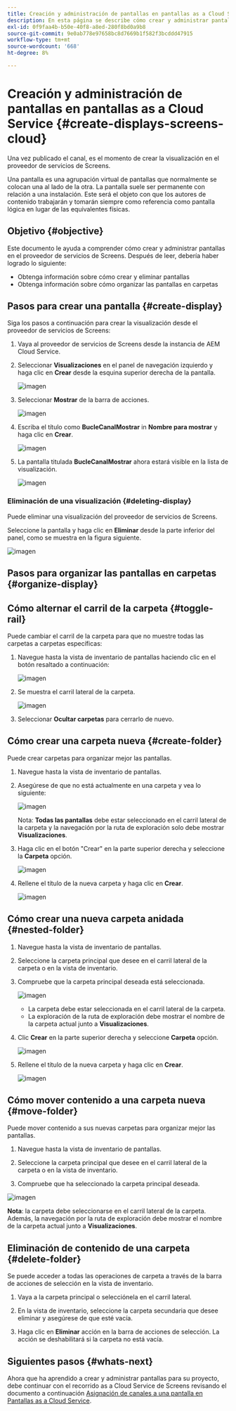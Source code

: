 ```yaml
---
title: Creación y administración de pantallas en pantallas as a Cloud Service
description: En esta página se describe cómo crear y administrar pantallas en Pantallas as a Cloud Service.
exl-id: 0f9faa4b-b50e-40f8-a8ed-280f8bd0a9b8
source-git-commit: 9e0ab778e97658bc8d7669b1f582f3bcddd47915
workflow-type: tm+mt
source-wordcount: '668'
ht-degree: 8%

---
```


# Creación y administración de pantallas en pantallas as a Cloud Service {#create-displays-screens-cloud}

Una vez publicado el canal, es el momento de crear la visualización en el proveedor de servicios de Screens.

Una pantalla es una agrupación virtual de pantallas que normalmente se colocan una al lado de la otra. La pantalla suele ser permanente con relación a una instalación. Este será el objeto con que los autores de contenido trabajarán y tomarán siempre como referencia como pantalla lógica en lugar de las equivalentes físicas.

## Objetivo {#objective}

Este documento le ayuda a comprender cómo crear y administrar pantallas en el proveedor de servicios de Screens. Después de leer, debería haber logrado lo siguiente:

* Obtenga información sobre cómo crear y eliminar pantallas
* Obtenga información sobre cómo organizar las pantallas en carpetas

## Pasos para crear una pantalla {#create-display}

Siga los pasos a continuación para crear la visualización desde el proveedor de servicios de Screens:

1. Vaya al proveedor de servicios de Screens desde la instancia de AEM Cloud Service.
1. Seleccionar **Visualizaciones** en el panel de navegación izquierdo y haga clic en **Crear** desde la esquina superior derecha de la pantalla.

   ![imagen](/help/screens-cloud/assets/display/disp-1.png)

1. Seleccionar **Mostrar** de la barra de acciones.

   ![imagen](/help/screens-cloud/assets/display/disp-2.png)

1. Escriba el título como **BucleCanalMostrar** in **Nombre para mostrar** y haga clic en **Crear**.

   ![imagen](/help/screens-cloud/assets/display/disp3.png)

1. La pantalla titulada **BucleCanalMostrar** ahora estará visible en la lista de visualización.

   ![imagen](/help/screens-cloud/assets/display/disp-4.png)

### Eliminación de una visualización {#deleting-display}

Puede eliminar una visualización del proveedor de servicios de Screens.

Seleccione la pantalla y haga clic en **Eliminar** desde la parte inferior del panel, como se muestra en la figura siguiente.

![imagen](/help/screens-cloud/assets/display/disp-5.png)

## Pasos para organizar las pantallas en carpetas {#organize-display}

## Cómo alternar el carril de la carpeta {#toggle-rail}

Puede cambiar el carril de la carpeta para que no muestre todas las carpetas a carpetas específicas:

1. Navegue hasta la vista de inventario de pantallas haciendo clic en el botón resaltado a continuación:

   ![imagen](/help/screens-cloud/assets/display/display-inventory.png)

1. Se muestra el carril lateral de la carpeta.

   ![imagen](/help/screens-cloud/assets/display/toggle-rail.png)

1. Seleccionar **Ocultar carpetas** para cerrarlo de nuevo.

## Cómo crear una carpeta nueva {#create-folder}

Puede crear carpetas para organizar mejor las pantallas.

1. Navegue hasta la vista de inventario de pantallas.
1. Asegúrese de que no está actualmente en una carpeta y vea lo siguiente:

   ![imagen](/help/screens-cloud/assets/display/verify-view.png)

   Nota: **Todas las pantallas** debe estar seleccionado en el carril lateral de la carpeta y la navegación por la ruta de exploración solo debe mostrar **Visualizaciones**.

1. Haga clic en el botón &quot;Crear&quot; en la parte superior derecha y seleccione la **Carpeta** opción.

   ![imagen](/help/screens-cloud/assets/display/Createfolder.png)

1. Rellene el título de la nueva carpeta y haga clic en **Crear**.

   ![imagen](/help/screens-cloud/assets/display/Createfolder2.png)

## Cómo crear una nueva carpeta anidada {#nested-folder}

1. Navegue hasta la vista de inventario de pantallas.

1. Seleccione la carpeta principal que desee en el carril lateral de la carpeta o en la vista de inventario.
1. Compruebe que la carpeta principal deseada está seleccionada.

   ![imagen](/help/screens-cloud/assets/display/Nestedview.png)

   * La carpeta debe estar seleccionada en el carril lateral de la carpeta.
   * La exploración de la ruta de exploración debe mostrar el nombre de la carpeta actual junto a **Visualizaciones**.

1. Clic  **Crear**  en la parte superior derecha y seleccione **Carpeta** opción.

   ![imagen](/help/screens-cloud/assets/display/Createfolder.png)

1. Rellene el título de la nueva carpeta y haga clic en **Crear**.

   ![imagen](/help/screens-cloud/assets/display/Createfolder2.png)

## Cómo mover contenido a una carpeta nueva {#move-folder}

Puede mover contenido a sus nuevas carpetas para organizar mejor las pantallas.

1. Navegue hasta la vista de inventario de pantallas.

1. Seleccione la carpeta principal que desee en el carril lateral de la carpeta o en la vista de inventario.

1. Compruebe que ha seleccionado la carpeta principal deseada.

![imagen](/help/screens-cloud/assets/display/movetofolder.png)

**Nota**: la carpeta debe seleccionarse en el carril lateral de la carpeta. Además, la navegación por la ruta de exploración debe mostrar el nombre de la carpeta actual junto a **Visualizaciones**.

## Eliminación de contenido de una carpeta {#delete-folder}

Se puede acceder a todas las operaciones de carpeta a través de la barra de acciones de selección en la vista de inventario.

1. Vaya a la carpeta principal o selecciónela en el carril lateral.

1. En la vista de inventario, seleccione la carpeta secundaria que desee eliminar y asegúrese de que esté vacía.

1. Haga clic en **Eliminar** acción en la barra de acciones de selección. La acción se deshabilitará si la carpeta no está vacía.


## Siguientes pasos {#whats-next}

Ahora que ha aprendido a crear y administrar pantallas para su proyecto, debe continuar con el recorrido as a Cloud Service de Screens revisando el documento a continuación [Asignación de canales a una pantalla en Pantallas as a Cloud Service](https://experienceleague.adobe.com/docs/experience-manager-cloud-service/screens-as-cloud-service/create-content/assigning-channels-to-display.html?lang=en).
